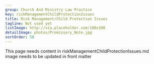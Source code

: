 ```yaml
---
group: Church And Ministry Law Practice
key: riskManagementChildProtectionIssues
title: Risk Management/Child Protection Issues
tagline: Not used yet
listImage: http://via.placeholder.com/100x100
detailImage: photos/Promissory_Note.jpg
sortOrder: 50
---
```

This page needs content in riskManagementChildProtectionIssues.md
image needs to be updated in front matter

